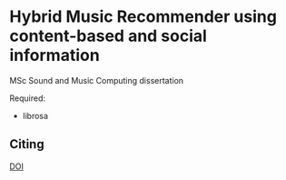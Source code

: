# Hybrid Music Recommender using content-based and social information
MSc Sound and Music Computing dissertation

Required:
- librosa

Citing
--------
[DOI](http://dx.doi.org/10.1109/ICASSP.2016.7472151)